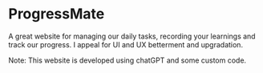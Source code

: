 # ProgressMate
A great website for managing our daily tasks, recording your learnings and track our progress.
I appeal for UI and UX betterment and upgradation.





Note: This website is developed using chatGPT and some custom code.
